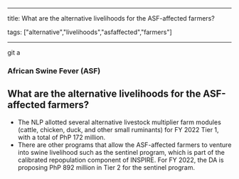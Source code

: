 
---

title: What are the alternative livelihoods for the ASF-affected farmers?

tags: ["alternative","livelihoods","asfaffected","farmers"]

---
git a
### African Swine Fever (ASF)

## What are the alternative livelihoods for the ASF-affected farmers?


 - The NLP allotted several alternative livestock multiplier farm modules (cattle, chicken, duck, and other small ruminants) for FY 2022 Tier 1, with a total of PhP 172 million.
 - There are other programs that allow the ASF-affected farmers to venture into swine livelihood such as the sentinel program, which is part of the calibrated repopulation component of INSPIRE. For FY 2022, the DA is proposing PhP 892 million in Tier 2 for the sentinel program.
